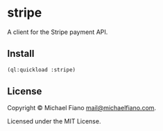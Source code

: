 # stripe

A client for the Stripe payment API.

## Install

```lisp
(ql:quickload :stripe)
```

## License

Copyright © Michael Fiano <mail@michaelfiano.com>.

Licensed under the MIT License.
